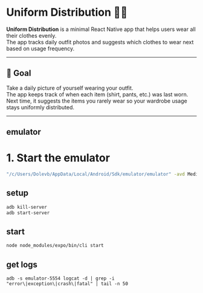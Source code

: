 # Uniform Distribution 👕📱

**Uniform Distribution** is a minimal React Native app that helps users wear all their clothes evenly.  
The app tracks daily outfit photos and suggests which clothes to wear next based on usage frequency.

---

## 🎯 Goal

Take a daily picture of yourself wearing your outfit.  
The app keeps track of when each item (shirt, pants, etc.) was last worn.  
Next time, it suggests the items you rarely wear so your wardrobe usage stays uniformly distributed.

---

## emulator

# 1. Start the emulator
```bash
"/c/Users/Dolevb/AppData/Local/Android/Sdk/emulator/emulator" -avd Medium_Phone_API_35
```

## setup
```bash
adb kill-server
adb start-server
```

## start

```bash
node node_modules/expo/bin/cli start
```

## get logs
```
adb -s emulator-5554 logcat -d | grep -i "error\|exception\|crash\|fatal" | tail -n 50
```